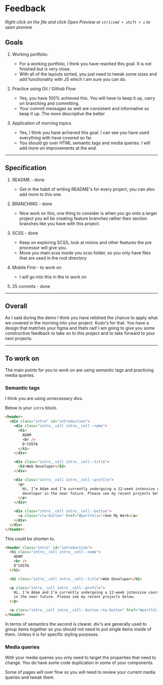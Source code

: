 # Feedback

_Right click on the file and click Open Preview or `ctrl/cmd + shift + v` to open preview_

## Goals

1.  Working portfolio:

    - For a working portfolio, I think you have reached this goal. It is not finished but is very close.
    - With all of the layouts sorted, you just need to tweak some sizes and add functionality with JS which I am sure you can do.

2.  Practice using Git / Github Flow:

    - Yes, you have 100% achieved this. You will have to keep it up, carry on branching and committing.
    - Your commit messages as well are consistent and informative so keep it up. The more descriptive the better

3.  Application of morning topics
    - Yes, I think you have achieved this goal. I can see you have used everything with have covered so far.
    - You should go over HTML semantic tags and media queries. I will add more on improvements at the end.

---

## Specification

1. README - done

   - Get in the habit of writing README's for every project, you can also add more to this one.

2. BRANCHING - done

   - Nice work on this, one thing to consider is when you go onto a larger project you wil be creating feature branches rather then section branches like you have with this project.

3. SCSS - done

   - Keep on exploring SCSS, look at mixins and other features the pre processor will give you.
   - Move you main.scss inside you scss folder, so you only have files that are used in the root directory

4. Mobile First - to work on

   - I will go into this in the to work on

5. 25 commits - done

---

## Overall

As I said during the demo I think you have relished the chance to apply what we covered in the morning into your project. Kudo's for that. You have a design that matches your figma and thats rad! I am going to give you some constructive feedback to take on to this project and to take forward to your next projects.

---

## To work on

The main points for you to work on are using semantic tags and practicing media queries.

### Semantic tags

I think you are using unnecessary divs.

Below is your `intro` block.

```html
<header>
  <div class="intro" id="introduction">
    <div class="intro__cell intro__cell--name">
      <h1>
        ADAM
        <br />
        D'COSTA
      </h1>
    </div>

    <div class="intro__cell intro__cell--title">
      <h2>Web Developer</h2>
    </div>

    <div class="intro__cell intro__cell--profile">
      <p>
        Hi, I’m Adam and I’m currently undergoing a 12-week intensive course with _nology in order to become a web
        developer in the near future. Please see my recent projects below.
      </p>
    </div>

    <div class="intro__cell intro__cell--button">
      <a class="cta-button" href="#portfolio">See My Work</a>
    </div>
  </div>
</header>
```

This could be shorten to.

```html
<header class="intro" id="introduction">
  <h1 class="intro__cell intro__cell--name">
    ADAM
    <br />
    D'COSTA
  </h1>

  <h2 class="intro__cell intro__cell--title">Web Developer</h2>

  <p class="intro__cell intro__cell--profile">
    Hi, I’m Adam and I’m currently undergoing a 12-week intensive course with _nology in order to become a web developer
    in the near future. Please see my recent projects below.
  </p>

  <a class="intro__cell intro__cell--button cta-button" href="#portfolio">See My Work</a>
</header>
```

In terms of semantics the second is clearer. div's are generally used to group items together so you should not need to put single items inside of them. Unless it is for specific styling purposes.

### Media queries

With your media queries you only need to target the properties that need to change. You do have some code duplication in some of your components.

Some of pages will over flow so you will need to review your current media queries and tweak them.
